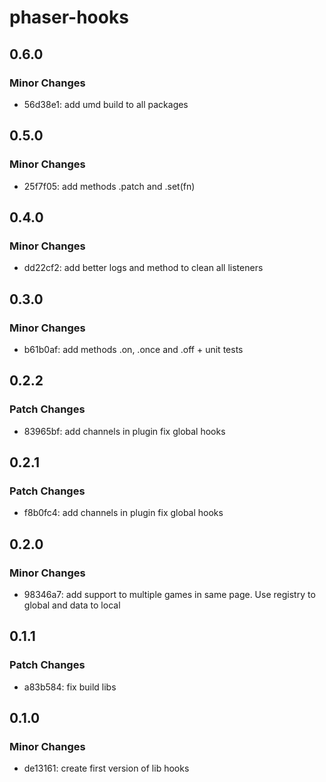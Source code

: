 # phaser-hooks

## 0.6.0

### Minor Changes

- 56d38e1: add umd build to all packages

## 0.5.0

### Minor Changes

- 25f7f05: add methods .patch and .set(fn)

## 0.4.0

### Minor Changes

- dd22cf2: add better logs and method to clean all listeners

## 0.3.0

### Minor Changes

- b61b0af: add methods .on, .once and .off + unit tests

## 0.2.2

### Patch Changes

- 83965bf: add channels in plugin
  fix global hooks

## 0.2.1

### Patch Changes

- f8b0fc4: add channels in plugin
  fix global hooks

## 0.2.0

### Minor Changes

- 98346a7: add support to multiple games in same page. Use registry to global and data to local

## 0.1.1

### Patch Changes

- a83b584: fix build libs

## 0.1.0

### Minor Changes

- de13161: create first version of lib hooks
